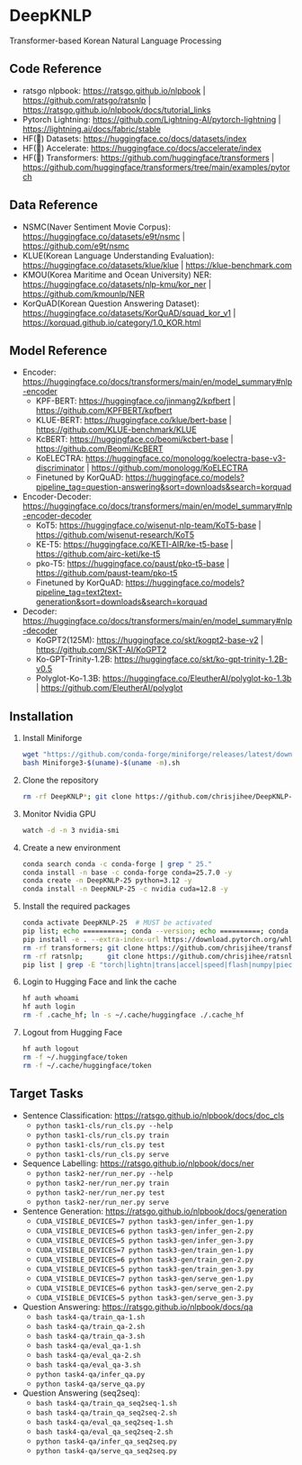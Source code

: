 # DeepKNLP

Transformer-based Korean Natural Language Processing

## Code Reference

* ratsgo nlpbook: https://ratsgo.github.io/nlpbook | https://github.com/ratsgo/ratsnlp | https://ratsgo.github.io/nlpbook/docs/tutorial_links
* Pytorch Lightning: https://github.com/Lightning-AI/pytorch-lightning | https://lightning.ai/docs/fabric/stable
* HF(🤗) Datasets: https://huggingface.co/docs/datasets/index
* HF(🤗) Accelerate: https://huggingface.co/docs/accelerate/index
* HF(🤗) Transformers: https://github.com/huggingface/transformers | https://github.com/huggingface/transformers/tree/main/examples/pytorch

## Data Reference

* NSMC(Naver Sentiment Movie Corpus): https://huggingface.co/datasets/e9t/nsmc | https://github.com/e9t/nsmc
* KLUE(Korean Language Understanding Evaluation): https://huggingface.co/datasets/klue/klue | https://klue-benchmark.com
* KMOU(Korea Maritime and Ocean University) NER: https://huggingface.co/datasets/nlp-kmu/kor_ner | https://github.com/kmounlp/NER
* KorQuAD(Korean Question Answering Dataset): https://huggingface.co/datasets/KorQuAD/squad_kor_v1 | https://korquad.github.io/category/1.0_KOR.html

## Model Reference

* Encoder: https://huggingface.co/docs/transformers/main/en/model_summary#nlp-encoder
    - KPF-BERT: https://huggingface.co/jinmang2/kpfbert | https://github.com/KPFBERT/kpfbert
    - KLUE-BERT: https://huggingface.co/klue/bert-base | https://github.com/KLUE-benchmark/KLUE
    - KcBERT: https://huggingface.co/beomi/kcbert-base | https://github.com/Beomi/KcBERT
    - KoELECTRA: https://huggingface.co/monologg/koelectra-base-v3-discriminator | https://github.com/monologg/KoELECTRA
    - Finetuned by KorQuAD: https://huggingface.co/models?pipeline_tag=question-answering&sort=downloads&search=korquad
* Encoder-Decoder: https://huggingface.co/docs/transformers/main/en/model_summary#nlp-encoder-decoder
    - KoT5: https://huggingface.co/wisenut-nlp-team/KoT5-base | https://github.com/wisenut-research/KoT5
    - KE-T5: https://huggingface.co/KETI-AIR/ke-t5-base | https://github.com/airc-keti/ke-t5
    - pko-T5: https://huggingface.co/paust/pko-t5-base | https://github.com/paust-team/pko-t5
    - Finetuned by KorQuAD: https://huggingface.co/models?pipeline_tag=text2text-generation&sort=downloads&search=korquad
* Decoder: https://huggingface.co/docs/transformers/main/en/model_summary#nlp-decoder
    - KoGPT2(125M): https://huggingface.co/skt/kogpt2-base-v2 | https://github.com/SKT-AI/KoGPT2
    - Ko-GPT-Trinity-1.2B: https://huggingface.co/skt/ko-gpt-trinity-1.2B-v0.5
    - Polyglot-Ko-1.3B: https://huggingface.co/EleutherAI/polyglot-ko-1.3b | https://github.com/EleutherAI/polyglot

## Installation

1. Install Miniforge
    ```bash
    wget "https://github.com/conda-forge/miniforge/releases/latest/download/Miniforge3-$(uname)-$(uname -m).sh"
    bash Miniforge3-$(uname)-$(uname -m).sh
    ```
2. Clone the repository
    ```bash
    rm -rf DeepKNLP*; git clone https://github.com/chrisjihee/DeepKNLP-25.08.git; cd DeepKNLP*;
    ```
3. Monitor Nvidia GPU
    ```bash
    watch -d -n 3 nvidia-smi
    ```
4. Create a new environment
    ```bash
    conda search conda -c conda-forge | grep " 25."
    conda install -n base -c conda-forge conda=25.7.0 -y
    conda create -n DeepKNLP-25 python=3.12 -y
    conda install -n DeepKNLP-25 -c nvidia cuda=12.8 -y
    ```
5. Install the required packages
    ```bash
    conda activate DeepKNLP-25  # MUST be activated
    pip list; echo ==========; conda --version; echo ==========; conda list
    pip install -e . --extra-index-url https://download.pytorch.org/whl/cu128
    rm -rf transformers; git clone https://github.com/chrisjihee/transformers.git; pip install -U -e transformers
    rm -rf ratsnlp;      git clone https://github.com/chrisjihee/ratsnlp.git;      pip install -U -e ratsnlp
    pip list | grep -E "torch|lightn|trans|accel|speed|flash|numpy|piece|chris|rats|prog|pydantic"
    ```
6. Login to Hugging Face and link the cache
    ```bash
    hf auth whoami
    hf auth login
    rm -f .cache_hf; ln -s ~/.cache/huggingface ./.cache_hf
    ```
7. Logout from Hugging Face
    ```bash
    hf auth logout
    rm -f ~/.huggingface/token
    rm -f ~/.cache/huggingface/token
    ```

## Target Tasks

* Sentence Classification: https://ratsgo.github.io/nlpbook/docs/doc_cls
    - `python task1-cls/run_cls.py --help`
    - `python task1-cls/run_cls.py train`
    - `python task1-cls/run_cls.py test`
    - `python task1-cls/run_cls.py serve`
* Sequence Labelling: https://ratsgo.github.io/nlpbook/docs/ner
    - `python task2-ner/run_ner.py --help`
    - `python task2-ner/run_ner.py train`
    - `python task2-ner/run_ner.py test`
    - `python task2-ner/run_ner.py serve`
* Sentence Generation: https://ratsgo.github.io/nlpbook/docs/generation
    - `CUDA_VISIBLE_DEVICES=7 python task3-gen/infer_gen-1.py`
    - `CUDA_VISIBLE_DEVICES=6 python task3-gen/infer_gen-2.py`
    - `CUDA_VISIBLE_DEVICES=5 python task3-gen/infer_gen-3.py`
    - `CUDA_VISIBLE_DEVICES=7 python task3-gen/train_gen-1.py`
    - `CUDA_VISIBLE_DEVICES=6 python task3-gen/train_gen-2.py`
    - `CUDA_VISIBLE_DEVICES=5 python task3-gen/train_gen-3.py`
    - `CUDA_VISIBLE_DEVICES=7 python task3-gen/serve_gen-1.py`
    - `CUDA_VISIBLE_DEVICES=6 python task3-gen/serve_gen-2.py`
    - `CUDA_VISIBLE_DEVICES=5 python task3-gen/serve_gen-3.py`
* Question Answering: https://ratsgo.github.io/nlpbook/docs/qa
    - `bash task4-qa/train_qa-1.sh`
    - `bash task4-qa/train_qa-2.sh`
    - `bash task4-qa/train_qa-3.sh`
    - `bash task4-qa/eval_qa-1.sh`
    - `bash task4-qa/eval_qa-2.sh`
    - `bash task4-qa/eval_qa-3.sh`
    - `python task4-qa/infer_qa.py`
    - `python task4-qa/serve_qa.py`
* Question Answering (seq2seq):
    - `bash task4-qa/train_qa_seq2seq-1.sh`
    - `bash task4-qa/train_qa_seq2seq-2.sh`
    - `bash task4-qa/eval_qa_seq2seq-1.sh`
    - `bash task4-qa/eval_qa_seq2seq-2.sh`
    - `python task4-qa/infer_qa_seq2seq.py`
    - `python task4-qa/serve_qa_seq2seq.py`
